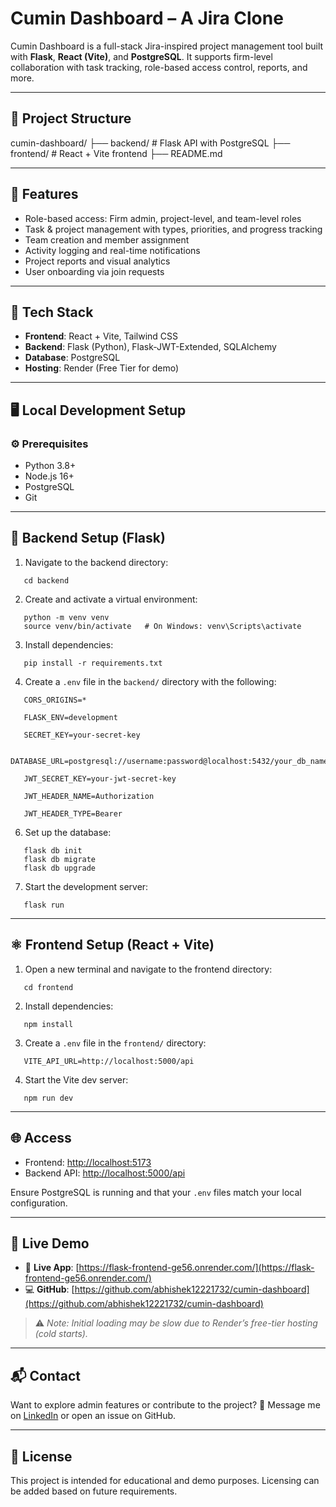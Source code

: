 
# Cumin Dashboard – A Jira Clone

Cumin Dashboard is a full-stack Jira-inspired project management tool built with **Flask**, **React (Vite)**, and **PostgreSQL**. It supports firm-level collaboration with task tracking, role-based access control, reports, and more.

---

## 📁 Project Structure


cumin-dashboard/
├── backend/        # Flask API with PostgreSQL
├── frontend/       # React + Vite frontend
├── README.md



---

## 🚀 Features

- Role-based access: Firm admin, project-level, and team-level roles
- Task & project management with types, priorities, and progress tracking
- Team creation and member assignment
- Activity logging and real-time notifications
- Project reports and visual analytics
- User onboarding via join requests

---

## 🧰 Tech Stack

- **Frontend**: React + Vite, Tailwind CSS
- **Backend**: Flask (Python), Flask-JWT-Extended, SQLAlchemy
- **Database**: PostgreSQL
- **Hosting**: Render (Free Tier for demo)

---

## 🖥️ Local Development Setup

### ⚙️ Prerequisites

- Python 3.8+
- Node.js 16+
- PostgreSQL
- Git

---

## 🐍 Backend Setup (Flask)

1. Navigate to the backend directory:

```
   cd backend
```

2. Create and activate a virtual environment:

```
   python -m venv venv
   source venv/bin/activate   # On Windows: venv\Scripts\activate
```

3. Install dependencies:
```
   pip install -r requirements.txt
```

4. Create a `.env` file in the `backend/` directory with the following:
```
   CORS_ORIGINS=*
   
   FLASK_ENV=development
   
   SECRET_KEY=your-secret-key
   
   DATABASE_URL=postgresql://username:password@localhost:5432/your_db_name
   
   JWT_SECRET_KEY=your-jwt-secret-key
   
   JWT_HEADER_NAME=Authorization
   
   JWT_HEADER_TYPE=Bearer
```

6. Set up the database:

```
   flask db init
   flask db migrate
   flask db upgrade
```

7. Start the development server:

```
   flask run
```

---

## ⚛️ Frontend Setup (React + Vite)

1. Open a new terminal and navigate to the frontend directory:

```
   cd frontend
```

2. Install dependencies:
```
   npm install
```
3. Create a `.env` file in the `frontend/` directory:
```
   VITE_API_URL=http://localhost:5000/api
```
4. Start the Vite dev server:
```
   npm run dev
```
---

## 🌐 Access

* Frontend: [http://localhost:5173](http://localhost:5173)
* Backend API: [http://localhost:5000/api](http://localhost:5000/api)

Ensure PostgreSQL is running and that your `.env` files match your local configuration.

---

## 🧪 Live Demo

* 🔗 **Live App**: [https://flask-frontend-ge56.onrender.com/](https://flask-frontend-ge56.onrender.com/)
* 💻 **GitHub**: [https://github.com/abhishek12221732/cumin-dashboard](https://github.com/abhishek12221732/cumin-dashboard)

> ⚠️ *Note: Initial loading may be slow due to Render’s free-tier hosting (cold starts).*

---

## 📬 Contact

Want to explore admin features or contribute to the project?
📩 Message me on [LinkedIn](https://www.linkedin.com/in/abhishekkumar1732/) or open an issue on GitHub.

---

## 📝 License

This project is intended for educational and demo purposes. Licensing can be added based on future requirements.


